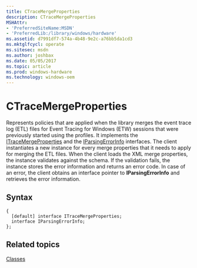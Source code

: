 ```yaml
---
title: CTraceMergeProperties
description: CTraceMergeProperties
MSHAttr:
- 'PreferredSiteName:MSDN'
- 'PreferredLib:/library/windows/hardware'
ms.assetid: d7991df7-574a-4b48-9e2c-a76bb5da1cd3
ms.mktglfcycl: operate
ms.sitesec: msdn
ms.author: joshbax
ms.date: 05/05/2017
ms.topic: article
ms.prod: windows-hardware
ms.technology: windows-oem
---
```


# CTraceMergeProperties


Represents policies that are applied when the library merges the event trace log (ETL) files for Event Tracing for Windows (ETW) sessions that were previously started using the profiles. It implements the [ITraceMergeProperties](itracemergeproperties.md) and the [IParsingErrorInfo](iparsingerrorinfo.md) interfaces. The client instantiates a new instance for every merge properties that it needs to apply for merging the ETL files. When the client loads the XML merge properties, the instance validates against the schema. If the validation fails, the instance stores the error information and returns an error code. In case of an error, the client obtains an interface pointer to **IParsingErrorInfo** and retrieves the error information.

## Syntax


```
{
  [default] interface ITraceMergeProperties;
  interface IParsingErrorInfo;
};
```

## Related topics


[Classes](classes.md)

 

 







